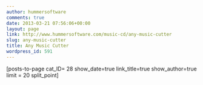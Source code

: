 ```yaml
---
author: hummersoftware
comments: true
date: 2013-03-21 07:56:06+00:00
layout: page
link: http://www.hummersoftware.com/music-cd/any-music-cutter
slug: any-music-cutter
title: Any Music Cutter
wordpress_id: 591
---
```


[posts-to-page cat_ID= 28 show_date=true link_title=true show_author=true limit = 20 split_point]

